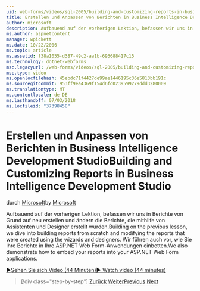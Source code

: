```yaml
---
uid: web-forms/videos/sql-2005/building-and-customizing-reports-in-business-intelligence-development-studio
title: Erstellen und Anpassen von Berichten in Business Intelligence Development Studio | Microsoft-Dokumentation
author: microsoft
description: Aufbauend auf der vorherigen Lektion, befassen wir uns in Berichte von Grund auf neu erstellen und ändern die Berichte, die mithilfe von Assistenten und Designer erstellt wurden. Wir ein...
ms.author: aspnetcontent
manager: wpickett
ms.date: 10/22/2006
ms.topic: article
ms.assetid: f38a1055-d387-49c2-aa1b-693688417c15
ms.technology: dotnet-webforms
msc.legacyurl: /web-forms/videos/sql-2005/building-and-customizing-reports-in-business-intelligence-development-studio
msc.type: video
ms.openlocfilehash: 45ebdc71f4427de99ae1446195c36e5813bb191c
ms.sourcegitcommit: 953ff9ea4369f154d6fd0239599279ddd3280009
ms.translationtype: MT
ms.contentlocale: de-DE
ms.lasthandoff: 07/03/2018
ms.locfileid: "37398458"
---
```

<a name="building-and-customizing-reports-in-business-intelligence-development-studio"></a><span data-ttu-id="ad2a6-104">Erstellen und Anpassen von Berichten in Business Intelligence Development Studio</span><span class="sxs-lookup"><span data-stu-id="ad2a6-104">Building and Customizing Reports in Business Intelligence Development Studio</span></span>
====================
<span data-ttu-id="ad2a6-105">durch [Microsoft](https://github.com/microsoft)</span><span class="sxs-lookup"><span data-stu-id="ad2a6-105">by [Microsoft](https://github.com/microsoft)</span></span>

<span data-ttu-id="ad2a6-106">Aufbauend auf der vorherigen Lektion, befassen wir uns in Berichte von Grund auf neu erstellen und ändern die Berichte, die mithilfe von Assistenten und Designer erstellt wurden.</span><span class="sxs-lookup"><span data-stu-id="ad2a6-106">Building on the previous lesson, we dive into building reports from scratch and modifying the reports that were created using the wizards and designers.</span></span> <span data-ttu-id="ad2a6-107">Wir führen auch vor, wie Sie Ihre Berichte in Ihre ASP.NET Web Form-Anwendungen einbetten.</span><span class="sxs-lookup"><span data-stu-id="ad2a6-107">We also demonstrate how to embed your reports into your ASP.NET Web Form applications.</span></span>

[<span data-ttu-id="ad2a6-108">&#9654;Sehen Sie sich Video (44 Minuten)</span><span class="sxs-lookup"><span data-stu-id="ad2a6-108">&#9654; Watch video (44 minutes)</span></span>](https://channel9.msdn.com/Blogs/ASP-NET-Site-Videos/building-and-customizing-reports-in-business-intelligence-development-studio)

> [!div class="step-by-step"]
> <span data-ttu-id="ad2a6-109">[Zurück](getting-started-with-reporting-services.md)
> [Weiter](creating-and-using-stored-procedures.md)</span><span class="sxs-lookup"><span data-stu-id="ad2a6-109">[Previous](getting-started-with-reporting-services.md)
[Next](creating-and-using-stored-procedures.md)</span></span>
